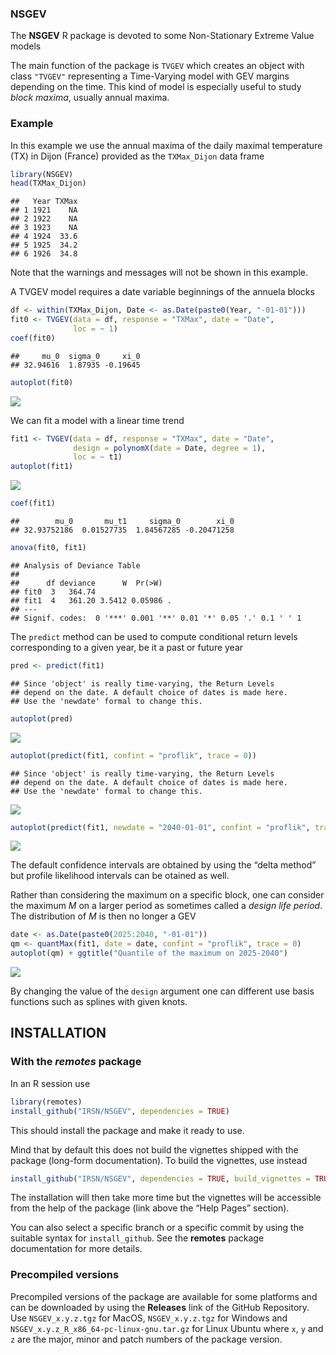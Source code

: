 
### NSGEV

The **NSGEV** R package is devoted to some Non-Stationary Extreme Value
models

The main function of the package is `TVGEV` which creates an object with
class `"TVGEV"` representing a Time-Varying model with GEV margins
depending on the time. This kind of model is especially useful to study
*block maxima*, usually annual maxima.

### Example

In this example we use the annual maxima of the daily maximal
temperature (TX) in Dijon (France) provided as the `TXMax_Dijon` data
frame

``` r
library(NSGEV)
head(TXMax_Dijon)
```

    ##   Year TXMax
    ## 1 1921    NA
    ## 2 1922    NA
    ## 3 1923    NA
    ## 4 1924  33.6
    ## 5 1925  34.2
    ## 6 1926  34.8

Note that the warnings and messages will not be shown in this example.

A TVGEV model requires a date variable beginnings of the annuela blocks

``` r
df <- within(TXMax_Dijon, Date <- as.Date(paste0(Year, "-01-01")))
fit0 <- TVGEV(data = df, response = "TXMax", date = "Date",
              loc = ~ 1)
coef(fit0)
```

    ##     mu_0  sigma_0     xi_0 
    ## 32.94616  1.87935 -0.19645

``` r
autoplot(fit0)
```

![](README_files/figure-gfm/Dijon0-1.png)<!-- -->

We can fit a model with a linear time trend

``` r
fit1 <- TVGEV(data = df, response = "TXMax", date = "Date",
              design = polynomX(date = Date, degree = 1),
              loc = ~ t1)
autoplot(fit1)
```

![](README_files/figure-gfm/Dijon1-1.png)<!-- -->

``` r
coef(fit1)
```

    ##        mu_0       mu_t1     sigma_0        xi_0 
    ## 32.93752186  0.01527735  1.84567285 -0.20471258

``` r
anova(fit0, fit1)
```

    ## Analysis of Deviance Table
    ## 
    ##      df deviance      W  Pr(>W)  
    ## fit0  3   364.74                 
    ## fit1  4   361.20 3.5412 0.05986 .
    ## ---
    ## Signif. codes:  0 '***' 0.001 '**' 0.01 '*' 0.05 '.' 0.1 ' ' 1

The `predict` method can be used to compute conditional return levels
corresponding to a given year, be it a past or future year

``` r
pred <- predict(fit1)
```

    ## Since 'object' is really time-varying, the Return Levels
    ## depend on the date. A default choice of dates is made here.
    ## Use the 'newdate' formal to change this.

``` r
autoplot(pred)
```

![](README_files/figure-gfm/DijonPred-1.png)<!-- -->

``` r
autoplot(predict(fit1, confint = "proflik", trace = 0))
```

    ## Since 'object' is really time-varying, the Return Levels
    ## depend on the date. A default choice of dates is made here.
    ## Use the 'newdate' formal to change this.

![](README_files/figure-gfm/DijonPred-2.png)<!-- -->

``` r
autoplot(predict(fit1, newdate = "2040-01-01", confint = "proflik", trace = 0))
```

![](README_files/figure-gfm/DijonPred-3.png)<!-- -->

The default confidence intervals are obtained by using the “delta
method” but profile likelihood intervals can be otained as well.

Rather than considering the maximum on a specific block, one can
consider the maximum $M$ on a larger period as sometimes called a
*design life period*. The distribution of $M$ is then no longer a GEV

``` r
date <- as.Date(paste0(2025:2040, "-01-01"))
qm <- quantMax(fit1, date = date, confint = "proflik", trace = 0)
autoplot(qm) + ggtitle("Quantile of the maximum on 2025-2040")
```

![](README_files/figure-gfm/DijonMax-1.png)<!-- -->

By changing the value of the `design` argument one can different use
basis functions such as splines with given knots.

## INSTALLATION

### With the *remotes* package

In an R session use

``` r
library(remotes)
install_github("IRSN/NSGEV", dependencies = TRUE)
```

This should install the package and make it ready to use.

Mind that by default this does not build the vignettes shipped with the
package (long-form documentation). To build the vignettes, use instead

``` r
install_github("IRSN/NSGEV", dependencies = TRUE, build_vignettes = TRUE)
```

The installation will then take more time but the vignettes will be
accessible from the help of the package (link above the “Help Pages”
section).

You can also select a specific branch or a specific commit by using the
suitable syntax for `install_github`. See the **remotes** package
documentation for more details.

### Precompiled versions

Precompiled versions of the package are available for some platforms and
can be downloaded by using the **Releases** link of the GitHub
Repository. Use `NSGEV_x.y.z.tgz` for MacOS, `NSGEV_x.y.z.tgz` for
Windows and `NSGEV_x.y.z_R_x86_64-pc-linux-gnu.tar.gz` for Linux Ubuntu
where `x`, `y` and `z` are the major, minor and patch numbers of the
package version.
